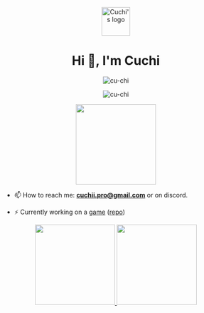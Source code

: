 <p align="center">
  <img src="https://raw.githubusercontent.com/Cu-chi/ReachTheEnd/main/docs/src/rte-white-logo-192x192.png" width="64" height="64" alt="Cuchi's logo"/>
</p>

<h1 align="center">Hi 👋, I'm Cuchi</h1>

<p align="center"> <img src="https://komarev.com/ghpvc/?username=cu-chi&label=Profile%20views&color=0e75b6&style=flat" alt="cu-chi" /> </p>
<p align="center"> <img src="https://discord.c99.nl/widget/theme-4/420304554198958090.png" alt="cu-chi" /> </p>
<p align="center"> <img height="180em" src="https://github-readme-streak-stats.herokuapp.com/?user=cu-chi&theme=dark&hide_border=true"/> </p>

- 📫 How to reach me: **cuchii.pro@gmail.com** or on discord.

- ⚡ Currently working on a [game](https://cu-chi.github.io/ReachTheEnd) ([repo](https://github.com/Cu-chi/ReachTheEnd))

<p align="center">
  <a href="https://github.com/Cu-chi">
    <img height="180em" src="https://github-readme-stats-eight-theta.vercel.app/api?username=cu-chi&show_icons=true&theme=dark&include_all_commits=true&count_private=true&hide_border=true"/>
    <img height="180em" src="https://github-readme-stats-eight-theta.vercel.app/api/top-langs/?username=cu-chi&layout=compact&langs_count=8&theme=dark&hide_border=true"/>
  </a>
</p>
